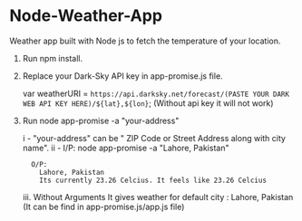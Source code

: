 # Node-Weather-App
Weather app built with Node js to fetch the temperature of your location.

1. Run npm install.
2. Replace your Dark-Sky API key in app-promise.js file.

    var weatherURI = `https://api.darksky.net/forecast/(PASTE YOUR DARK WEB API KEY HERE)/${lat},${lon}`;
    (Without api key it will not work)
    
2. Run node app-promise -a "your-address"

   i - "your-address" can be " ZIP Code or Street Address along with city name".
   ii -  I/P:
           node app-promise -a "Lahore, Pakistan"

         O/P:     
           Lahore, Pakistan
           Its currently 23.26 Celcius. It feels like 23.26 Celcius
           
   iii. Without Arguments It gives weather for default city : Lahore, Pakistan (It can be find in app-promise.js/app.js file)

